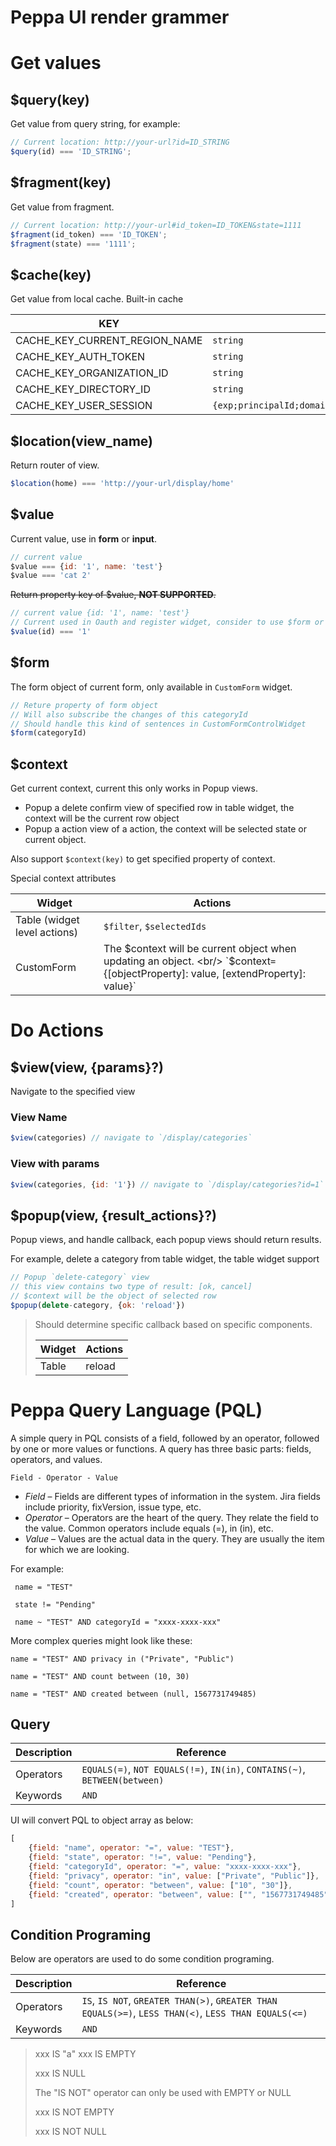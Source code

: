 # Peppa UI render  grammer
# Get values
## $query(key)
Get value from query string, for example:
```js
// Current location: http://your-url?id=ID_STRING
$query(id) === 'ID_STRING';
```
## $fragment(key)
Get value from fragment.
```js
// Current location: http://your-url#id_token=ID_TOKEN&state=1111
$fragment(id_token) === 'ID_TOKEN';
$fragment(state) === '1111';

```
## $cache(key)
Get value from local cache.
Built-in cache

| KEY | Data Type| 
|----- |---------|
| CACHE_KEY_CURRENT_REGION_NAME | `string`| 
| CACHE_KEY_AUTH_TOKEN | `string`| 
| CACHE_KEY_ORGANIZATION_ID | `string`| 
| CACHE_KEY_DIRECTORY_ID | `string`| 
| CACHE_KEY_USER_SESSION | `{exp;principalId;domainName;organizationId;directoryId;name;email;securityRole;aud;}`| 

## $location(view_name)
Return router of view.
```js
$location(home) === 'http://your-url/display/home'
```

## $value
Current value, use in **form** or **input**.
```js
// current value 
$value === {id: '1', name: 'test'}
$value === 'cat 2'
```
~~Return property key of $value, **NOT SUPPORTED**.~~

```js
// current value {id: '1', name: 'test'}
// Current used in Oauth and register widget, consider to use $form or $context instead
$value(id) === '1'
```

## $form 
The form object of current form, only available in `CustomForm` widget.

```js
// Reture property of form object
// Will also subscribe the changes of this categoryId
// Should handle this kind of sentences in CustomFormControlWidget
$form(categoryId)
```

## $context
Get current context, current this only works in Popup views.

* Popup a delete confirm view of specified row in table widget, the context will be the current row object
* Popup a action view of a action, the context will be selected state or current object.

Also support `$context(key)` to get specified property of context.

Special context attributes

| Widget | Actions | 
| ------ |---------|
| Table (widget level actions)  |  `$filter`, `$selectedIds` |
| CustomForm  |  The $context will be current object when updating an object. <br/> `$context` = `{[objectProperty]: value, [extendProperty]: value}` |


# Do Actions

## $view(view, {params}?)
Navigate to the specified view
###  View Name
```js
$view(categories) // navigate to `/display/categories`
```
### View with params
```js
$view(categories, {id: '1'}) // navigate to `/display/categories?id=1`
```

## $popup(view, {result_actions}?)
Popup views, and handle callback, each popup views should return results.

For example, delete a category from table widget, the table widget support
```js
// Popup `delete-category` view
// this view contains two type of result: [ok, cancel]
// $context will be the object of selected row
$popup(delete-category, {ok: 'reload'})

```
> Should determine specific callback based on specific components.
>
> | Widget | Actions | 
> | ------ |---------|
> | Table  |  reload |


# Peppa Query Language (PQL)


A simple query in PQL consists of a field, followed by an operator, followed by one or more values or functions. 
A query has three basic parts: fields, operators, and values.

```
Field - Operator - Value
```

* *Field* – Fields are different types of information in the system. Jira fields include priority, fixVersion, issue type, etc.
* *Operator* – Operators are the heart of the query. They relate the field to the value. Common operators include equals (=), in (in), etc.
* *Value* – Values are the actual data in the query. They are usually the item for which we are looking.

For example:
```
 name = "TEST"
```
```
 state != "Pending"
```
```
 name ~ "TEST" AND categoryId = "xxxx-xxxx-xxx"
```
More complex queries might look like these:

```
name = "TEST" AND privacy in ("Private", "Public")
```
```
name = "TEST" AND count between (10, 30)
```
```
name = "TEST" AND created between (null, 1567731749485)
```

## Query

| Description | Reference | 
| ------ |---------|
| Operators  |  `EQUALS(=)`, `NOT EQUALS(!=)`, `IN(in)`, `CONTAINS(~)`, `BETWEEN(between)`|
| Keywords  |  `AND`|

UI will convert PQL to object array as below:
```js
[
    {field: "name", operator: "=", value: "TEST"},
    {field: "state", operator: "!=", value: "Pending"},
    {field: "categoryId", operator: "=", value: "xxxx-xxxx-xxx"},
    {field: "privacy", operator: "in", value: ["Private", "Public"]},
    {field: "count", operator: "between", value: ["10", "30"]},
    {field: "created", operator: "between", value: ["", "1567731749485"]} // null will be converted to empty string
]
```

## Condition Programing
Below are operators are used to do some condition programing.

| Description | Reference | 
| ------ |---------|
| Operators  |  `IS`, `IS NOT`, `GREATER THAN(>)`, `GREATER THAN EQUALS(>=)`, `LESS THAN(<)`, `LESS THAN EQUALS(<=)`|
| Keywords  |  `AND`|

>
> xxx IS "a"
> xxx IS EMPTY
>
> xxx IS NULL
>
> The "IS NOT" operator can only be used with EMPTY or NULL
>
> xxx IS NOT EMPTY
>
> xxx IS NOT NULL
>


